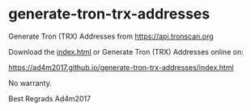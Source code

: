 # generate-tron-trx-addresses
Generate Tron (TRX) Addresses from https://api.tronscan.org

Download the <a href="https://raw.githubusercontent.com/Ad4m2017/generate-tron-trx-addresses/master/index.html" target="_blank">index.html</a> or Generate Tron (TRX) Addresses online on:

https://ad4m2017.github.io/generate-tron-trx-addresses/index.html

No warranty.

Best Regrads
Ad4m2017
